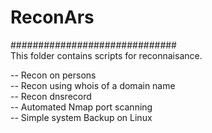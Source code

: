 # ReconArs<br>
##############################<br>
This folder contains scripts for reconnaisance.<br> 
<p>-- Recon on persons<br>
-- Recon using whois of a domain name<br>
-- Recon dnsrecord<br>
-- Automated Nmap port scanning<br>
-- Simple system Backup on Linux</p>
